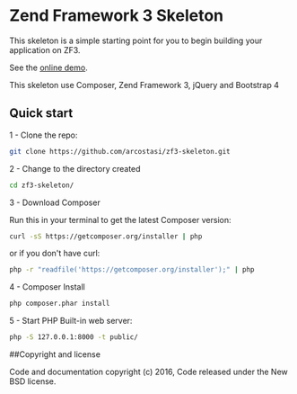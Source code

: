 Zend Framework 3 Skeleton
=======

This skeleton is a simple starting point for you to begin building your application on ZF3.

See the [online demo](http://arcostasi.com/zf3-skeleton/).

This skeleton use Composer, Zend Framework 3, jQuery and Bootstrap 4

## Quick start

1 - Clone the repo:

```bash
git clone https://github.com/arcostasi/zf3-skeleton.git
```

2 - Change to the directory created

```bash
cd zf3-skeleton/
```

3 - Download Composer

Run this in your terminal to get the latest Composer version:

```bash
curl -sS https://getcomposer.org/installer | php
```

or if you don't have curl:

```bash
php -r "readfile('https://getcomposer.org/installer');" | php
```

4 - Composer Install

```bash
php composer.phar install
```

5 - Start PHP Built-in web server:

```bash
php -S 127.0.0.1:8000 -t public/
```

##Copyright and license

Code and documentation copyright (c) 2016, Code released under the New BSD license.
